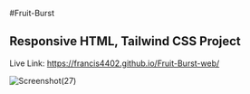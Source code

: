 #Fruit-Burst
## Responsive HTML, Tailwind CSS Project

Live Link: https://francis4402.github.io/Fruit-Burst-web/

![Screenshot(27)](https://github.com/Francis4402/Fruit-Burst-web/assets/91011882/0b9886b9-0f98-4491-9e95-718ec204da76)
